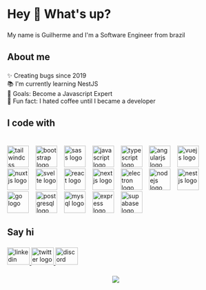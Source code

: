 <h1 align="left">Hey 👋 What's up?</h1>

###

<p align="left">My name is Guilherme and I'm a Software Engineer from brazil</p>

###

<h2 align="left">About me</h2>

###

<p align="left">✨ Creating bugs since 2019<br>📚 I'm currently learning NestJS<br>🎯 Goals: Become a Javascript Expert<br>🎲 Fun fact: I hated coffee until I became a developer</p>

###

<h2 align="left">I code with</h2>

###

<br clear="both">

<div align="left">
  <img src="https://skillicons.dev/icons?i=tailwind" height="50" alt="tailwindcss logo"  />
  <img width="8" />
  <img src="https://skillicons.dev/icons?i=bootstrap" height="50" alt="bootstrap logo"  />
  <img width="8" />
  <img src="https://skillicons.dev/icons?i=sass" height="50" alt="sass logo"  />
  <img width="8" />
  <img src="https://skillicons.dev/icons?i=js" height="50" alt="javascript logo"  />
  <img width="8" />
  <img src="https://skillicons.dev/icons?i=ts" height="50" alt="typescript logo"  />
  <img width="8" />
  <img src="https://skillicons.dev/icons?i=angular" height="50" alt="angularjs logo"  />
  <img width="8" />
  <img src="https://skillicons.dev/icons?i=vue" height="50" alt="vuejs logo"  />
  <img width="8" />
  <img src="https://skillicons.dev/icons?i=nuxtjs" height="50" alt="nuxtjs logo"  />
  <img width="8" />
  <img src="https://skillicons.dev/icons?i=svelte" height="50" alt="svelte logo"  />
  <img width="8" />
  <img src="https://skillicons.dev/icons?i=react" height="50" alt="react logo"  />
  <img width="8" />
  <img src="https://skillicons.dev/icons?i=nextjs" height="50" alt="nextjs logo"  />
  <img width="8" />
  <img src="https://skillicons.dev/icons?i=electron" height="50" alt="electron logo"  />
  <img width="8" />
  <img src="https://skillicons.dev/icons?i=nodejs" height="50" alt="nodejs logo"  />
  <img width="8" />
  <img src="https://skillicons.dev/icons?i=nestjs" height="50" alt="nestjs logo"  />
  <img width="8" />
  <img src="https://skillicons.dev/icons?i=go" height="50" alt="go logo"  />
  <img width="8" />
  <img src="https://skillicons.dev/icons?i=postgres" height="50" alt="postgresql logo"  />
  <img width="8" />
  <img src="https://skillicons.dev/icons?i=mysql" height="50" alt="mysql logo"  />
  <img width="8" />
  <img src="https://skillicons.dev/icons?i=express" height="50" alt="express logo"  />
  <img width="8" />
  <img src="https://skillicons.dev/icons?i=supabase" height="50" alt="supabase logo"  />
</div>

###

<h2 align="left">Say hi</h2>

###

<div align="left">
  <a href="https://www.linkedin.com/in/guilhermesb/" target="_blank">
    <img src="https://raw.githubusercontent.com/maurodesouza/profile-readme-generator/master/src/assets/icons/social/linkedin/default.svg" width="52" height="40" alt="linkedin logo"  />
  </a>
  <a href="https://twitter.com/Guilherme_SDB" target="_blank">
    <img src="https://raw.githubusercontent.com/maurodesouza/profile-readme-generator/master/src/assets/icons/social/twitter/default.svg" width="52" height="40" alt="twitter logo"  />
  </a>
  <a href="https://discord.com/GuilhermeSDB#6138" target="_blank">
    <img src="https://raw.githubusercontent.com/maurodesouza/profile-readme-generator/master/src/assets/icons/social/discord/default.svg" width="52" height="40" alt="discord logo"  />
  </a>
</div>

###

<div align="center">
  <img src="https://profile-counter.glitch.me/guilhermeSDB/count.svg?"  />
</div>

###
